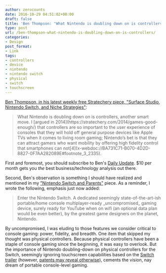```yaml
---
author: zerocounts
date: 2016-10-29 04:51:02+00:00
draft: false
title: 'Ben Thompson: "What Nintendo is doubling down on is controllers"'
type: post
url: /ben-thompson-what-nintendo-is-doubling-down-on-is-controllers/
categories:
- Design
post_format:
- Link
tags:
- controllers
- device
- nintendo
- nintendo switch
- physical
- switch
- touchscreen
---
```


[Ben Thompson, in his latest weekly free Stratechery piece, "Surface Studio, Nintendo Switch, and Niche Strategies"](https://stratechery.com/2016/surface-studio-nintendo-switch-and-the-potential-of-niche/):


<blockquote>What Nintendo is doubling down on is controllers, another smart move. I [argued in 2014](https://stratechery.com/2014/games-good-enough/) that controllers are so important to the user experience of consoles that they will hold off general purpose devices like Apple TVs when it comes to living room gaming; Nintendo’s bet is that they can attract gamers who want mobility by offering high fidelity control that smartphones can not[4](x-webdoc://BA731C71-B070-4D2D-8827-0F7AA282089E#footnote_3_2335).</blockquote>


First and foremost, you should subscribe to Ben's [Daily Update](https://stratechery.com/membership/). $10 per month gets you _the_ best business/technology analysis out there.

Second, Ben's observation is something I should have realized and mentioned in my ["Nintendo Switch and Parents"](https://www.zerocounts.net/2016/10/21/nintendo-switch-and-parents/) piece. As a reminder, I wrote the following, emphasis just now added:


<blockquote>Enter the Nintendo Switch. A dedicated seemingly state-of-the-art-ish portable/home console multiplayer-ready _uncompromised_ gaming device, surely ready for YouTube when on wifi (an optional data plan would be even better), by the greatest game designers on the planet, Nintendo.</blockquote>


By uncompromised, I was eluding to those features we consider critical to console gaming: power, fidelity, and breadth. One item that skipped my thought was physical controllers. Because physical controllers have been a staple of console gaming since the beginning, it was easy to overlook. But the importance of Nintendo doubling-down on physical controllers for the Switch, seemingly ignoring touchscreen capabilities based on the [Switch trailer](http://www.polygon.com/2016/10/24/13379434/nintendo-switch-secret-projector) (however, [patents may reveal otherwise](http://www.polygon.com/2016/10/24/13379434/nintendo-switch-secret-projector)), cements the vision, nay dream of portable console-level gaming.
